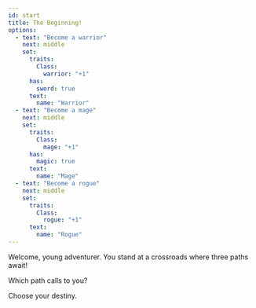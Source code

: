 ```yaml
---
id: start
title: The Beginning!
options:
  - text: "Become a warrior"
    next: middle
    set:
      traits:
        Class:
          warrior: "+1"
      has:
        sword: true
      text:
        name: "Warrior"
  - text: "Become a mage"
    next: middle
    set:
      traits:
        Class:
          mage: "+1"
      has:
        magic: true
      text:
        name: "Mage"
  - text: "Become a rogue"
    next: middle
    set:
      traits:
        Class:
          rogue: "+1"
      text:
        name: "Rogue"
---
```


Welcome, young adventurer. You stand at a crossroads where three paths await!

Which path calls to you?

Choose your destiny.